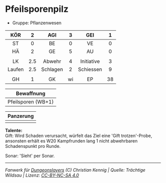 # Pfeilsporenpilz  
- Gruppe: Pflanzenwesen  

| KÖR | 2 | AGI | 3 | GEI | 1 |
| :-: | :-: | :-: | :-: | :-: | :-: |
| ST | 0 | BE | 0 | VE | 0 |
| HÄ | 2 | GE | 5 | AU | 0 |
|  |
| LK | 2.5 | Abwehr | 4 | Initiative | 3 |
| Laufen | 2.5 | Schlagen | 2 | Schiessen | 9 |
|  |
| GH | 1 | GK | wi | EP | 38 |

| Bewaffnung |
| --- |
| Pfeilsporen (WB+1) |


| Panzerung |
| --- |
|  |


**Talente:**  
Gift: Wird Schaden verursacht, würfelt das Ziel eine 'Gift trotzen'-Probe, ansonsten erhält es W20 Kampfrunden lang 1 nicht abwehrbaren Schadenspunkt pro Runde.

Sonar: 'Sieht' per Sonar.





___
*Fanwerk für [Dungeonslayers](https://www.dungeonslayers.net/) (C) Christian Kennig | Quelle: Trächtige Wildsau | Lizenz: [CC-BY-NC-SA 4.0](https://creativecommons.org/licenses/by-nc-sa/4.0/deed.de)*